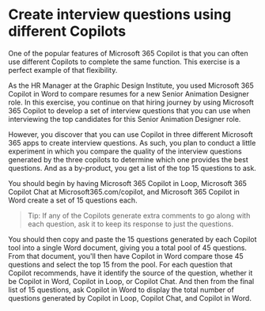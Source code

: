# Create interview questions using different Copilots

One of the popular features of Microsoft 365 Copilot is that you can often use different Copilots to complete the same function. This exercise is a perfect example of that flexibility.

As the HR Manager at the Graphic Design Institute, you used Microsoft 365 Copilot in Word to compare resumes for a new Senior Animation Designer role. In this exercise, you continue on that hiring journey by using Microsoft 365 Copilot to develop a set of interview questions that you can use when interviewing the top candidates for this Senior Animation Designer role.

However, you discover that you can use Copilot in three different Microsoft 365 apps to create interview questions. As such, you plan to conduct a little experiment in which you compare the quality of the interview questions generated by the three copilots to determine which one provides the best questions. And as a by-product, you get a list of the top 15 questions to ask.

You should begin by having Microsoft 365 Copilot in Loop, Microsoft 365 Copilot Chat at Microsoft365.com/copilot, and Microsoft 365 Copilot in Word create a set of 15 questions each.

> Tip: If any of the Copilots generate extra comments to go along with each question, ask it to keep its response to just the questions.

You should then copy and paste the 15 questions generated by each Copilot tool into a single Word document, giving you a total pool of 45 questions. From that document, you'll then have Copilot in Word compare those 45 questions and select the top 15 from the pool. For each question that Copilot recommends, have it identify the source of the question, whether it be Copilot in Word, Copilot in Loop, or Copilot Chat. And then from the final list of 15 questions, ask Copilot in Word to display the total number of questions generated by Copilot in Loop, Copilot Chat, and Copilot in Word.
